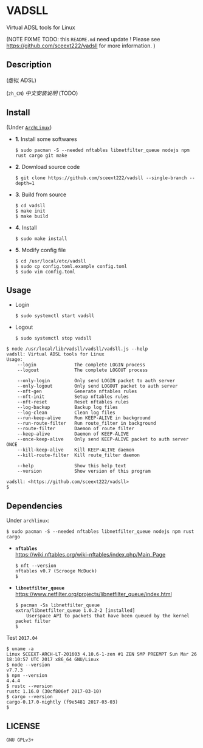# VADSLL
Virtual ADSL tools for Linux

(NOTE FIXME TODO: this `README.md` need update !
Please see <https://github.com/sceext222/vadsll> for more information.
)


## Description
(虚拟 ADSL)

(`zh_CN`) *中文安装说明* (TODO)


## Install
(Under [`ArchLinux`](https://www.archlinux.org/))

+ **1**. Install some softwares
  ```
  $ sudo pacman -S --needed nftables libnetfilter_queue nodejs npm rust cargo git make
  ```

+ **2**. Download source code
  ```
  $ git clone https://github.com/sceext222/vadsll --single-branch --depth=1
  ```

+ **3**. Build from source
  ```
  $ cd vadsll
  $ make init
  $ make build
  ```

+ **4**. Install
  ```
  $ sudo make install
  ```

+ **5**. Modify config file
  ```
  $ cd /usr/local/etc/vadsll
  $ sudo cp config.toml.example config.toml
  $ sudo vim config.toml
  ```


## Usage

+ Login
  ```
  $ sudo systemctl start vadsll
  ```

+ Logout
  ```
  $ sudo systemctl stop vadsll
  ```

```
$ node /usr/local/lib/vadsll/vadsll/vadsll.js --help
vadsll: Virtual ADSL tools for Linux
Usage:
    --login              The complete LOGIN process
    --logout             The complete LOGOUT process

    --only-login         Only send LOGIN packet to auth server
    --only-logout        Only send LOGOUT packet to auth server
    --nft-gen            Generate nftables rules
    --nft-init           Setup nftables rules
    --nft-reset          Reset nftables rules
    --log-backup         Backup log files
    --log-clean          Clean log files
    --run-keep-alive     Run KEEP-ALIVE in background
    --run-route-filter   Run route_filter in background
    --route-filter       Daemon of route_filter
    --keep-alive         Daemon of KEEP-ALIVE
    --once-keep-alive    Only send KEEP-ALIVE packet to auth server ONCE
    --kill-keep-alive    Kill KEEP-ALIVE daemon
    --kill-route-filter  Kill route_filter daemon

    --help               Show this help text
    --version            Show version of this program

vadsll: <https://github.com/sceext222/vadsll>
$
```


## Dependencies

Under `archlinux`:
```
$ sudo pacman -S --needed nftables libnetfilter_queue nodejs npm rust cargo
```

+ **`nftables`** <br />
  <https://wiki.nftables.org/wiki-nftables/index.php/Main_Page>

  ```
  $ nft --version
  nftables v0.7 (Scrooge McDuck)
  $
  ```

+ **`libnetfilter_queue`** <br />
  <https://www.netfilter.org/projects/libnetfilter_queue/index.html>

  ```
  $ pacman -Ss libnetfilter_queue
  extra/libnetfilter_queue 1.0.2-2 [installed]
      Userspace API to packets that have been queued by the kernel packet filter
  $
  ```

Test `2017.04`
```
$ uname -a
Linux SCEEXT-ARCH-LT-201603 4.10.6-1-zen #1 ZEN SMP PREEMPT Sun Mar 26 18:10:57 UTC 2017 x86_64 GNU/Linux
$ node --version
v7.7.3
$ npm --version
4.4.4
$ rustc --version
rustc 1.16.0 (30cf806ef 2017-03-10)
$ cargo --version
cargo-0.17.0-nightly (f9e5481 2017-03-03)
$
```


## LICENSE

`GNU GPLv3+`

